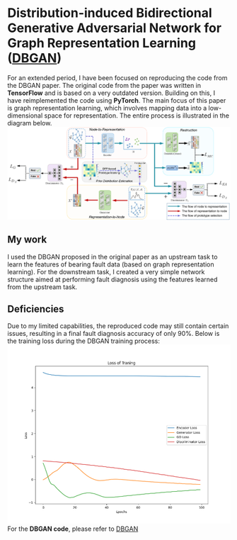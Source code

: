 # Distribution-induced Bidirectional Generative Adversarial Network for Graph Representation Learning ([DBGAN](https://arxiv.org/abs/1912.01899))
  For an extended period, I have been focused on reproducing the code from the DBGAN paper. The original code from the paper was written in **TensorFlow** and is based on a very outdated version. Building on this, I have reimplemented the code using **PyTorch**. The main focus of this paper is graph representation learning, which involves mapping data into a low-dimensional space for representation. The entire process is illustrated in the diagram below.
<img src="/images/DBGAN.png" alt="vis" width="900"/>

## My work
I used the DBGAN proposed in the original paper as an upstream task to learn the features of bearing fault data (based on graph representation learning). For the downstream task, I created a very simple network structure aimed at performing fault diagnosis using the features learned from the upstream task.

## Deficiencies
Due to my limited capabilities, the reproduced code may still contain certain issues, resulting in a final fault diagnosis accuracy of only 90%. Below is the training loss during the DBGAN training process:
<img src="/images/loss.png" alt="vis" width="900"/>
For the **DBGAN code**, please refer to [DBGAN](,/optim_wgan.py)
